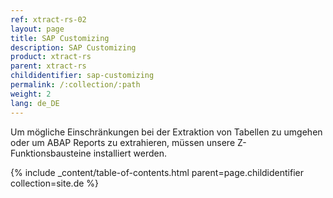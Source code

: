 ```yaml
---
ref: xtract-rs-02
layout: page
title: SAP Customizing
description: SAP Customizing
product: xtract-rs
parent: xtract-rs
childidentifier: sap-customizing
permalink: /:collection/:path
weight: 2
lang: de_DE
---
```



Um mögliche Einschränkungen bei der Extraktion von Tabellen zu umgehen oder um ABAP Reports zu extrahieren, müssen unsere Z-Funktionsbausteine installiert werden. 

{% include _content/table-of-contents.html parent=page.childidentifier collection=site.de %}